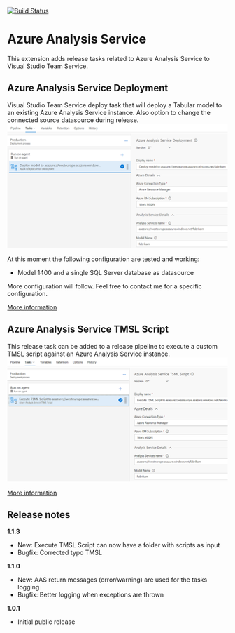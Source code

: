 [![Build Status](https://ci.appveyor.com/api/projects/status/github/liprec/vsts-release-aas?branch=master&svg=true)](https://ci.appveyor.com/project/liprec/vsts-release-aas)

# Azure Analysis Service

This extension adds release tasks related to Azure Analysis Service to Visual Studio Team Service.

## Azure Analysis Service Deployment

Visual Studio Team Service deploy task that will deploy a Tabular model to an existing Azure Analysis Service instance. Also option to change the connected source datasource during release.
![](images/screenshot-2.png)

At this moment the following configuration are tested and working:
- Model 1400 and a single SQL Server database as datasource

More configuration will follow. Feel free to contact me for a specific configuration.

[More information](deploy-aas-db/README.md)

## Azure Analysis Service TMSL Script

This release task can be added to a release pipeline to execute a custom TMSL script against an Azure Analysis Service instance.
![](images/screenshot-3.png)

[More information](execute-aas-tmsl/README.md)

## Release notes

**1.1.3**
- New: Execute TMSL Script can now have a folder with scripts as input
- Bugfix: Corrected typo TMSL

**1.1.0**
- New: AAS return messages (error/warning) are used for the tasks logging
- Bugfix: Better logging when exceptions are thrown

**1.0.1**
- Initial public release